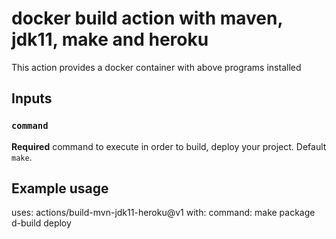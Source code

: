 # docker build action with maven, jdk11, make and heroku

This action provides a docker container with above programs installed

## Inputs

### `command`

**Required** command to execute in order to build, deploy your project. Default `make`.


## Example usage

uses: actions/build-mvn-jdk11-heroku@v1
with:
    command: make package d-build deploy